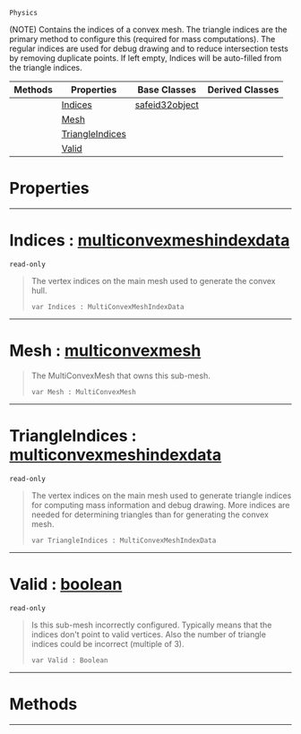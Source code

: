  `Physics`



(NOTE) Contains the indices of a convex mesh. The triangle indices are the primary method to configure this (required for mass computations). The regular indices are used for debug drawing and to reduce intersection tests by removing duplicate points. If left empty, Indices will be auto-filled from the triangle indices.

|Methods|Properties|Base Classes|Derived Classes|
|---|---|---|---|
| |[ Indices](https://github.com/zeroengineteam/ZeroDocs/blob/master/code_reference/class_reference/subconvexmesh.markdown#indices-zero-engine-docu)|[safeid32object](https://github.com/zeroengineteam/ZeroDocs/blob/master/code_reference/class_reference/safeid32object.markdown)| |
| |[ Mesh](https://github.com/zeroengineteam/ZeroDocs/blob/master/code_reference/class_reference/subconvexmesh.markdown#mesh-zero-engine-documen)| | |
| |[ TriangleIndices](https://github.com/zeroengineteam/ZeroDocs/blob/master/code_reference/class_reference/subconvexmesh.markdown#triangleindices-zero-eng)| | |
| |[ Valid](https://github.com/zeroengineteam/ZeroDocs/blob/master/code_reference/class_reference/subconvexmesh.markdown#valid-zero-engine-docume)| | |


 #  Properties


---  
 #  Indices : [multiconvexmeshindexdata](https://github.com/zeroengineteam/ZeroDocs/blob/master/code_reference/class_reference/multiconvexmeshindexdata.markdown)

 `read-only`

> The vertex indices on the main mesh used to generate the convex hull.
> ``` lang=cpp, name=Zilch
> var Indices : MultiConvexMeshIndexData


---  
 #  Mesh : [multiconvexmesh](https://github.com/zeroengineteam/ZeroDocs/blob/master/code_reference/class_reference/multiconvexmesh.markdown)

> The MultiConvexMesh that owns this sub-mesh.
> ``` lang=cpp, name=Zilch
> var Mesh : MultiConvexMesh


---  
 #  TriangleIndices : [multiconvexmeshindexdata](https://github.com/zeroengineteam/ZeroDocs/blob/master/code_reference/class_reference/multiconvexmeshindexdata.markdown)

 `read-only`

> The vertex indices on the main mesh used to generate triangle indices for computing mass information and debug drawing. More indices are needed for determining triangles than for generating the convex mesh.
> ``` lang=cpp, name=Zilch
> var TriangleIndices : MultiConvexMeshIndexData


---  
 #  Valid : [boolean](https://github.com/zeroengineteam/ZeroDocs/blob/master/code_reference/zilch_base_types/boolean.markdown)

 `read-only`

> Is this sub-mesh incorrectly configured. Typically means that the indices don't point to valid vertices. Also the number of triangle indices could be incorrect (multiple of 3).
> ``` lang=cpp, name=Zilch
> var Valid : Boolean


---  
 #  Methods


---  
 

 